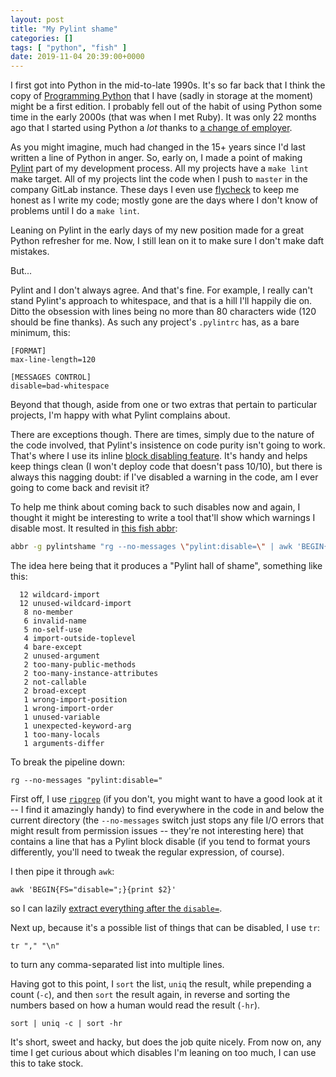 ```yaml
---
layout: post
title: "My Pylint shame"
categories: []
tags: [ "python", "fish" ]
date: 2019-11-04 20:39:00+0000
---
```


I first got into Python in the mid-to-late 1990s. It's so far back that I
think the copy of [Programming
Python](https://www.python.org/doc/essays/foreword/) that I have (sadly in
storage at the moment) might be a first edition. I probably fell out of the
habit of using Python some time in the early 2000s (that was when I met
Ruby). It was only 22 months ago that I started using Python a *lot* thanks
to [a change of
employer](/2017/12/12/on_to_something_new.html).

As you might imagine, much had changed in the 15+ years since I'd last
written a line of Python in anger. So, early on, I made a point of making
[Pylint](https://www.pylint.org/) part of my development process. All my
projects have a `make lint` make target. All of my projects lint the code
when I push to `master` in the company GitLab instance. These days I even
use [flycheck](https://www.flycheck.org/en/latest/) to keep me honest as I
write my code; mostly gone are the days where I don't know of problems until
I do a `make lint`.

Leaning on Pylint in the early days of my new position made for a great
Python refresher for me. Now, I still lean on it to make sure I don't make
daft mistakes.

But...

Pylint and I don't always agree. And that's fine. For example, I really
can't stand Pylint's approach to whitespace, and that is a hill I'll happily
die on. Ditto the obsession with lines being no more than 80 characters wide
(120 should be fine thanks). As such any project's `.pylintrc` has, as a
bare minimum, this:

```
[FORMAT]
max-line-length=120

[MESSAGES CONTROL]
disable=bad-whitespace
```

Beyond that though, aside from one or two extras that pertain to particular
projects, I'm happy with what Pylint complains about.

There are exceptions though. There are times, simply due to the nature of
the code involved, that Pylint's insistence on code purity isn't going to
work. That's where I use its inline [block disabling
feature](https://pylint.readthedocs.io/en/latest/user_guide/message-control.html#block-disables).
It's handy and helps keep things clean (I won't deploy code that doesn't
pass 10/10), but there is always this nagging doubt: if I've disabled a
warning in the code, am I ever going to come back and revisit it?

To help me think about coming back to such disables now and again, I thought
it might be interesting to write a tool that'll show which warnings I
disable most. It resulted in [this fish
abbr](https://github.com/davep/fish/blob/dd2721e0565928b4145698a42c9c74e4534c578a/conf.d/abbr.d/python.fish#L5):

```sh
abbr -g pylintshame "rg --no-messages \"pylint:disable=\" | awk 'BEGIN{FS=\"disable=\";}{print \$2}' | tr \",\" \"\n\" | sort | uniq -c | sort -hr"
```

The idea here being that it produces a "Pylint hall of shame", something
like this:

```
  12 wildcard-import
  12 unused-wildcard-import
   8 no-member
   6 invalid-name
   5 no-self-use
   4 import-outside-toplevel
   4 bare-except
   2 unused-argument
   2 too-many-public-methods
   2 too-many-instance-attributes
   2 not-callable
   2 broad-except
   1 wrong-import-position
   1 wrong-import-order
   1 unused-variable
   1 unexpected-keyword-arg
   1 too-many-locals
   1 arguments-differ
```

To break the pipeline down:

```
rg --no-messages "pylint:disable="
```

First off, I use [`ripgrep`](https://github.com/BurntSushi/ripgrep) (if you
don't, you might want to have a good look at it -- I find it amazingly
handy) to find everywhere in the code in and below the current directory
(the `--no-messages` switch just stops any file I/O errors that might result
from permission issues -- they're not interesting here) that contains a line
that has a Pylint block disable (if you tend to format yours differently,
you'll need to tweak the regular expression, of course).

I then pipe it through `awk`:

```
awk 'BEGIN{FS="disable=";}{print $2}'
```

so I can lazily [extract everything after the
`disable=`](https://docs.freebsd.org/info/gawk/gawk.info.Field_Separators.html).

Next up, because it's a possible list of things that can be disabled, I use
`tr`:

```
tr "," "\n"
```

to turn any comma-separated list into multiple lines.

Having got to this point, I `sort` the list, `uniq` the result, while
prepending a count (`-c`), and then `sort` the result again, in reverse and
sorting the numbers based on how a human would read the result (`-hr`).

```
sort | uniq -c | sort -hr
```

It's short, sweet and hacky, but does the job quite nicely. From now on, any
time I get curious about which disables I'm leaning on too much, I can use
this to take stock.

[//]: # (2019-11-04-my-pylint-shame.md ends here)
